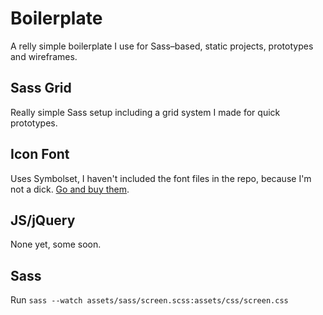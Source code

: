 # Boilerplate
A relly simple boilerplate I use for Sass–based, static projects, prototypes and wireframes.

## Sass Grid
Really simple Sass setup including a grid system I made for quick prototypes.

## Icon Font
Uses Symbolset, I haven't included the font files in the repo, because I'm not a dick. [Go and buy them](https://symbolset.com/).

## JS/jQuery
None yet, some soon.

## Sass
Run `sass --watch assets/sass/screen.scss:assets/css/screen.css`
